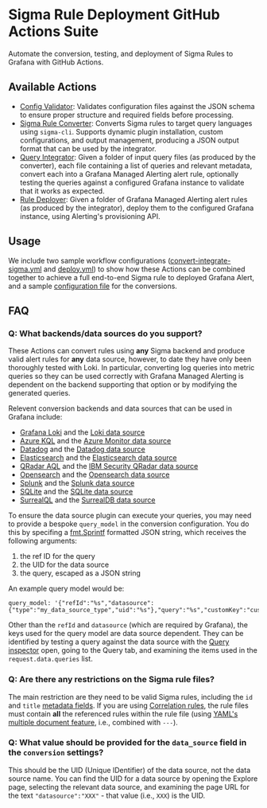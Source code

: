 # Sigma Rule Deployment GitHub Actions Suite

Automate the conversion, testing, and deployment of Sigma Rules to Grafana with GitHub Actions.

## Available Actions

- [Config Validator](./actions/validate/README.md): Validates configuration files against the JSON schema to ensure proper structure and required fields before processing.
- [Sigma Rule Converter](./actions/convert/README.md): Converts Sigma rules to target query languages using `sigma-cli`. Supports dynamic plugin installation, custom configurations, and output management, producing a JSON output format that can be used by the integrator.
- [Query Integrator](./actions/integrate/README.md): Given a folder of input query files (as produced by the converter), each file containing a list of queries and relevant metadata, convert each into a Grafana Managed Alerting alert rule, optionally testing the queries against a configured Grafana instance to validate that it works as expected.
- [Rule Deployer](./actions/deploy/README.md): Given a folder of Grafana Managed Alerting alert rules (as produced by the integrator), deploy them to the configured Grafana instance, using Alerting's provisioning API.

## Usage

We include two sample workflow configurations ([convert-integrate-sigma.yml](config/convert-integrate-sigma.yml) and [deploy.yml](config/deploy.yml)) to show how these Actions can be combined together to achieve a full end-to-end Sigma rule to deployed Grafana Alert, and a sample [configuration file](config/sigma-convert.example.yml) for the conversions.

## FAQ

### Q: What backends/data sources do you support?

These Actions can convert rules using **any** Sigma backend and produce valid alert rules for **any** data source, however, to date they have only been thoroughly tested with Loki. In particular, converting log queries into metric queries so they can be used correctly with Grafana Managed Alerting is dependent on the backend supporting that option or by modifying the generated queries.

Relevent conversion backends and data sources that can be used in Grafana include:

- [Grafana Loki](https://github.com/grafana/pySigma-backend-loki) and the [Loki data source](https://grafana.com/docs/loki/latest/)
- [Azure KQL](https://github.com/AttackIQ/pySigma-backend-kusto) and the [Azure Monitor data source](https://grafana.com/docs/grafana/latest/datasources/azure-monitor/)
- [Datadog](https://github.com/DataDog/pysigma-backend-datadog) and the [Datadog data source](https://grafana.com/grafana/plugins/grafana-datadog-datasource/)
- [Elasticsearch](https://github.com/SigmaHQ/pySigma-backend-elasticsearch) and the [Elasticsearch data source](https://grafana.com/docs/grafana/latest/datasources/elasticsearch/)
- [QRadar AQL](https://github.com/IBM/pySigma-backend-QRadar-aql) and the [IBM Security QRadar data source](https://grafana.com/grafana/plugins/ibm-aql-datasource/)
- [Opensearch](https://github.com/SigmaHQ/pySigma-backend-opensearch) and the [Opensearch data source](https://grafana.com/grafana/plugins/grafana-opensearch-datasource/)
- [Splunk](https://github.com/SigmaHQ/pySigma-backend-splunk) and the [Splunk data source](https://grafana.com/grafana/plugins/grafana-splunk-datasource/)
- [SQLite](https://github.com/SigmaHQ/pySigma-backend-sqlite) and the [SQLite data source](https://grafana.com/grafana/plugins/frser-sqlite-datasource/)
- [SurrealQL](https://github.com/SigmaHQ/pySigma-backend-surrealql) and the [SurrealDB data source](https://grafana.com/grafana/plugins/grafana-surrealdb-datasource/)

To ensure the data source plugin can execute your queries, you may need to provide a bespoke `query_model` in the conversion configuration. You do this by specifing a [fmt.Sprintf](https://pkg.go.dev/fmt#pkg-overview) formatted JSON string, which receives the following arguments:

1. the ref ID for the query
2. the UID for the data source
3. the query, escaped as a JSON string

An example query model would be:

```
query_model: '{"refId":"%s","datasource":{"type":"my_data_source_type","uid":"%s"},"query":"%s","customKey":"customValue"}'
```

Other than the `refId` and `datasource` (which are required by Grafana), the keys used for the query model are data source dependent. They can be identified by testing a query against the data source with the [Query inspector](https://grafana.com/docs/grafana/latest/explore/explore-inspector/) open, going to the Query tab, and examining the items used in the `request.data.queries` list.

### Q: Are there any restrictions on the Sigma rule files?

The main restriction are they need to be valid Sigma rules, including the `id` and `title` [metadata fields](https://sigmahq.io/docs/basics/rules.html#available-sigma-metadata-fields). If you are using [Correlation rules](https://github.com/SigmaHQ/sigma-specification/blob/main/specification/sigma-correlation-rules-specification.md), the rule files must contain **all** the referenced rules within the rule file (using [YAML's multiple document feature](https://gettaurus.org/docs/YAMLTutorial/#YAML-Multi-Documents), i.e., combined with `---`).

### Q: What value should be provided for the `data_source` field in the `conversion` settings?

This should be the UID (Unique IDentifier) of the data source, not the data source name. You can find the UID for a data source by opening the Explore page, selecting the relevant data source, and examining the page URL for the text `"datasource":"XXX"` - that value (i.e., `XXX`) is the UID.
